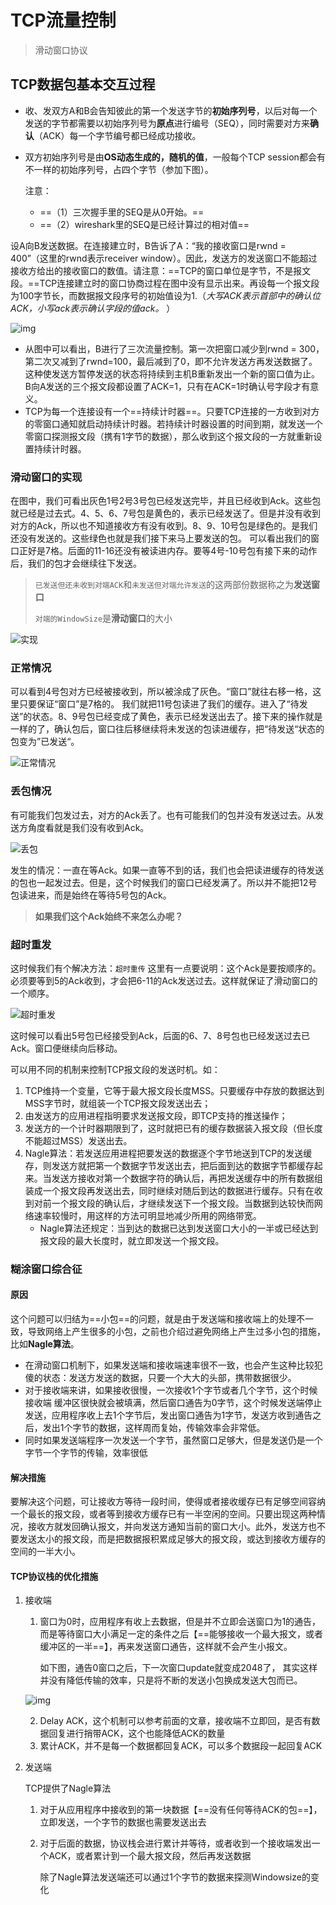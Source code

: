 # TCP流量控制

> 滑动窗口协议



## TCP数据包基本交互过程

- 收、发双方A和B会告知彼此的第一个发送字节的**初始序列号**，以后对每一个发送的字节都需要以初始序列号为**原点**进行编号（SEQ），同时需要对方来**确认**（ACK）每一个字节编号都已经成功接收。

- 双方初始序列号是由**OS动态生成的，随机的值**，一般每个TCP session都会有不一样的初始序列号，占四个字节（参加下图）。

  注意：

  - ==（1）三次握手里的SEQ是从0开始。==
  - ==（2）wireshark里的SEQ是已经计算过的相对值==

  

设A向B发送数据。在连接建立时，B告诉了A：“我的接收窗口是rwnd = 400”（这里的rwnd表示receiver window）。因此，发送方的发送窗口不能超过接收方给出的接收窗口的数值。请注意：==TCP的窗口单位是字节，不是报文段。==TCP连接建立时的窗口协商过程在图中没有显示出来。再设每一个报文段为100字节长，而数据报文段序号的初始值设为1.（*大写ACK表示首部中的确认位ACK，小写ack表示确认字段的值ack。* ）

![img](http://image.hw3static.com/hi/staticimages/hi3msg/images/2018/0524/10/5b0622ec4dc44.jpg) 

- 从图中可以看出，B进行了三次流量控制。第一次把窗口减少到rwnd = 300，第二次又减到了rwnd=100，最后减到了0，即不允许发送方再发送数据了。这种使发送方暂停发送的状态将持续到主机B重新发出一个新的窗口值为止。B向A发送的三个报文段都设置了ACK=1，只有在ACK=1时确认号字段才有意义。     
- TCP为每一个连接设有一个==持续计时器==。只要TCP连接的一方收到对方的零窗口通知就启动持续计时器。若持续计时器设置的时间到期，就发送一个零窗口探测报文段（携有1字节的数据），那么收到这个报文段的一方就重新设置持续计时器。 

### 滑动窗口的实现

在图中，我们可看出灰色1号2号3号包已经发送完毕，并且已经收到Ack。这些包就已经是过去式。4、5、6、7号包是黄色的，表示已经发送了。但是并没有收到对方的Ack，所以也不知道接收方有没有收到。8、9、10号包是绿色的。是我们还没有发送的。这些绿色也就是我们接下来马上要发送的包。 可以看出我们的窗口正好是7格。后面的11-16还没有被读进内存。要等4号-10号包有接下来的动作后，我们的包才会继续往下发送。 

> `已发送但还未收到对端ACK`和`未发送但对端允许发送`的这两部份数据称之为**发送窗口**
>
> `对端的WindowSize`是**滑动窗口**的大小

![实现](https://img2018.cnblogs.com/blog/1629488/201906/1629488-20190622120313249-1589098511.png)

### **正常情况**

可以看到4号包对方已经被接收到，所以被涂成了灰色。“窗口”就往右移一格，这里只要保证“窗口”是7格的。 我们就把11号包读进了我们的缓存。进入了“待发送”的状态。8、9号包已经变成了黄色，表示已经发送出去了。接下来的操作就是一样的了，确认包后，窗口往后移继续将未发送的包读进缓存，把“待发送“状态的包变为”已发送“。 

![正常情况](https://img2018.cnblogs.com/blog/1629488/201906/1629488-20190622120342786-1303756640.png)

### 丢包情况

有可能我们包发过去，对方的Ack丢了。也有可能我们的包并没有发送过去。从发送方角度看就是我们没有收到Ack。

![丢包](https://img2018.cnblogs.com/blog/1629488/201906/1629488-20190622120408388-1447718459.png)

发生的情况：一直在等Ack。如果一直等不到的话，我们也会把读进缓存的待发送的包也一起发过去。但是，这个时候我们的窗口已经发满了。所以并不能把12号包读进来，而是始终在等待5号包的Ack。

> **如果我们这个Ack始终不来怎么办呢？**

### 超时重发

这时候我们有个解决方法：`超时重传`
这里有一点要说明：这个Ack是要按顺序的。必须要等到5的Ack收到，才会把6-11的Ack发送过去。这样就保证了滑动窗口的一个顺序。

![超时重发](https://img2018.cnblogs.com/blog/1629488/201906/1629488-20190622120426493-2120202258.png)

这时候可以看出5号包已经接受到Ack，后面的6、7、8号包也已经发送过去已Ack。窗口便继续向后移动。  



可以用不同的机制来控制TCP报文段的发送时机。如：  

1. TCP维持一个变量，它等于最大报文段长度MSS。只要缓存中存放的数据达到MSS字节时，就组装一个TCP报文段发送出去；     
2. 由发送方的应用进程指明要求发送报文段，即TCP支持的推送操作；    
3.  发送方的一个计时器期限到了，这时就把已有的缓存数据装入报文段（但长度不能超过MSS）发送出去。     
4. Nagle算法：若发送应用进程把要发送的数据逐个字节地送到TCP的发送缓存，则发送方就把第一个数据字节发送出去，把后面到达的数据字节都缓存起来。当发送方接收对第一个数据字符的确认后，再把发送缓存中的所有数据组装成一个报文段再发送出去，同时继续对随后到达的数据进行缓存。只有在收到对前一个报文段的确认后，才继续发送下一个报文段。当数据到达较快而网络速率较慢时，用这样的方法可明显地减少所用的网络带宽。
   - Nagle算法还规定：当到达的数据已达到发送窗口大小的一半或已经达到报文段的最大长度时，就立即发送一个报文段。     

### **糊涂窗口综合征**

#### 原因

这个问题可以归结为==小包==的问题，就是由于发送端和接收端上的处理不一致，导致网络上产生很多的小包，之前也介绍过避免网络上产生过多小包的措施，比如**Nagle算法**。

- 在滑动窗口机制下，如果发送端和接收端速率很不一致，也会产生这种比较犯傻的状态：发送方发送的数据，只要一个大大的头部，携带数据很少。
- 对于接收端来讲，如果接收很慢，一次接收1个字节或者几个字节，这个时候接收端 缓冲区很快就会被填满，然后窗口通告为0字节，这个时候发送端停止发送，应用程序收上去1个字节后，发出窗口通告为1字节，发送方收到通告之后，发出1个字节的数据，这样周而复始，传输效率会非常低。
- 同时如果发送端程序一次发送一个字节，虽然窗口足够大，但是发送仍是一个字节一个字节的传输，效率很低

#### 解决措施

要解决这个问题，可让接收方等待一段时间，使得或者接收缓存已有足够空间容纳一个最长的报文段，或者等到接收方缓存已有一半空闲的空间。只要出现这两种情况，接收方就发回确认报文，并向发送方通知当前的窗口大小。此外，发送方也不要发送太小的报文段，而是把数据报积累成足够大的报文段，或达到接收方缓存的空间的一半大小。  

#### TCP协议栈的优化措施

1. 接收端

   1. 窗口为0时，应用程序有收上去数据，但是并不立即会送窗口为1的通告，而是等待窗口大小满足一定的条件之后【==能够接收一个最大报文，或者缓冲区的一半==】，再来发送窗口通告，这样就不会产生小报文。

      如下图，通告0窗口之后，下一次窗口update就变成2048了， 其实这样并没有降低传输的效率，只是将不断的发送小包换成发送大包而已。

   ![img](https://img-blog.csdn.net/20160908083720058?watermark/2/text/aHR0cDovL2Jsb2cuY3Nkbi5uZXQv/font/5a6L5L2T/fontsize/400/fill/I0JBQkFCMA==/dissolve/70/gravity/Center)

   2.  Delay ACK，这个机制可以参考前面的文章，接收端不立即回，是否有数据回复进行捎带ACK，这个也能降低ACK的数量
   3. 累计ACK，并不是每一个数据都回复ACK，可以多个数据段一起回复ACK

2. 发送端

   TCP提供了Nagle算法

   1. 对于从应用程序中接收到的第一块数据【==没有任何等待ACK的包==】，立即发送，一个字节的数据也需要发送出去

   2. 对于后面的数据，协议栈会进行累计并等待，或者收到一个接收端发出一个ACK，或者累计到一个最大报文段，然后再发送数据

      除了Nagle算法发送端还可以通过1个字节的数据来探测Windowsize的变化
      


